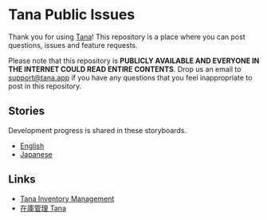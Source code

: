 # Tana Public Issues

Thank you for using [Tana](https://get.tana.app)!
This repository is a place where you can post questions, issues and feature requests.

Please note that this repository is **PUBLICLY AVAILABLE AND EVERYONE IN THE INTERNET COULD READ ENTIRE CONTENTS**.
Drop us an email to support@tana.app if you have any questions that you feel inappropriate to post in this repository.

## Stories

Development progress is shared in these storyboards.

- [English](https://github.com/instoll/tana-public-issues/projects/2)
- [Japanese](https://github.com/instoll/tana-public-issues/projects/1)

## Links

- [Tana Inventory Management](https://get.tana.app/en/)
- [在庫管理 Tana](https://get.tana.app/ja/)
